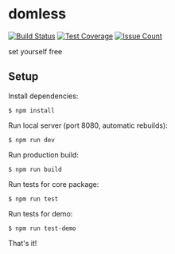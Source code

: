 # domless

[![Build Status](https://travis-ci.org/galarant/domless.svg?branch=master)](https://travis-ci.org/galarant/domless)
[![Test Coverage](https://codeclimate.com/github/galarant/domless/badges/coverage.svg)](https://codeclimate.com/github/galarant/domless/coverage)
[![Issue Count](https://codeclimate.com/github/galarant/domless/badges/issue_count.svg)](https://codeclimate.com/github/galarant/domless)

set yourself free

## Setup

Install dependencies:

`$ npm install`

Run local server (port 8080, automatic rebuilds):

`$ npm run dev`

Run production build:

`$ npm run build`

Run tests for core package:

`$ npm run test`

Run tests for demo:

`$ npm run test-demo`

That's it!
